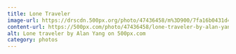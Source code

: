 ```yaml
---
title: Lone Traveler
image-url: https://drscdn.500px.org/photo/47436458/m%3D900/7fa16b0431d43ea36684e680946b6e82
content-url: https://500px.com/photo/47436458/lone-traveler-by-alan-yang
alt: Lone traveler by Alan Yang on 500px.com
category: photos
---
```

